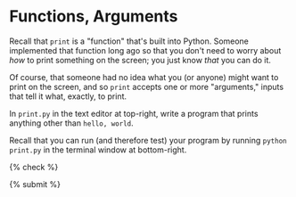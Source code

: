 # Functions, Arguments

Recall that `print` is a "function" that's built into Python. Someone implemented that function long ago so that you don't need to worry about _how_ to print something on the screen; you just know _that_ you can do it.

Of course, that someone had no idea what you (or anyone) might want to print on the screen, and so `print` accepts one or more "arguments," inputs that tell it what, exactly, to print.

In `print.py` in the text editor at top-right, write a program that prints anything other than `hello, world`.

Recall that you can run (and therefore test) your program by running `python print.py` in the terminal window at bottom-right.

{% check %}

{% submit %}
